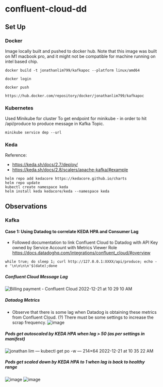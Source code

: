 # confluent-cloud-dd

## Set Up

### Docker
Image locally built and pushed to docker hub.
Note that this image was built on M1 macbook pro, and it might not be compatible for machine running on intel based chip.
```
docker build -t jonathanlim799/kafkapoc --platform linux/amd64

docker login

docker push

https://hub.docker.com/repository/docker/jonathanlim799/kafkapoc
```

### Kubernetes
Used Minikube for cluster
To get endpoint for minikube - in order to hit /api/produce to produce message in Kafka Topic.
```
minikube service dep --url
```

### Keda
Reference: 
- https://keda.sh/docs/2.7/deploy/
- https://keda.sh/docs/2.8/scalers/apache-kafka/#example
```
helm repo add kedacore https://kedacore.github.io/charts
helm repo update
kubectl create namespace keda
helm install keda kedacore/keda --namespace keda
```

## Observations
### Kafka

#### Case 1: Using Datadog to correlate KEDA HPA and Consumer Lag 
- Followed documentation to link Confluent Cloud to Datadog with API Key owned by Service Account with Metrics Viewer Role https://docs.datadoghq.com/integrations/confluent_cloud/#overview
```
while true; do sleep 1; curl http://127.0.0.1:XXXX/api/produce; echo -e '\n\n\n\n'$(date);done
```

##### Confluent Cloud Message Lag
![Billing   payment - Confluent Cloud 2022-12-21 at 10 29 10 AM](https://user-images.githubusercontent.com/40360784/208806978-7bc611a3-a7b5-486d-9b8d-11d29a8e038d.jpg)

##### Datadog Metrics
- Observe that there is some lag when Datadog is obtaining these metrics from Confluent Cloud. (?) There must be some settings to increase the scrap frequency.
![image](https://user-images.githubusercontent.com/40360784/208806926-d0df0faf-601f-45d2-b386-24c13d463ed8.png)

##### Pods get autoscaled by KEDA HPA when lag > 50 (as per settings in manifest)
![jonathan lim — kubectl get po -w — 214×64 2022-12-21 at 10 35 22 AM](https://user-images.githubusercontent.com/40360784/208807211-8da119a2-42ed-44d4-9038-858c0cb4da98.jpg)
##### Pods get scaled down by KEDA HPA to 1 when lag is back to healthy range
![image](https://user-images.githubusercontent.com/40360784/208808247-b93d6662-865f-47b6-b365-5c2e9ca8c46a.png)
![image](https://user-images.githubusercontent.com/40360784/208808302-7d5eed1c-af09-490d-8cc7-e90df2b10b7a.png)
